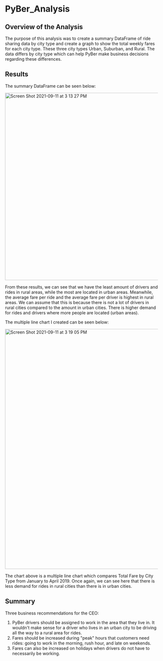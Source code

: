 # PyBer_Analysis

## Overview of the Analysis
The purpose of this analysis was to create a summary DataFrame of ride sharing data by city type and create a graph to show the total weekly fares for each city type. These three city types Urban, Suburban, and Rural. The data differs by city type which can help PyBer make business decisions regarding these differences.

## Results
The summary DataFrame can be seen below:

<img width="618" alt="Screen Shot 2021-09-11 at 3 13 27 PM" src="https://user-images.githubusercontent.com/88108455/132958996-b4e07c5f-084f-42dd-980d-bfd35bcd580e.png">

From these results, we can see that we have the least amount of drivers and rides in rural areas, while the most are located in urban areas. Meanwhile, the average fare per ride and the average fare per driver is highest in rural areas. We can assume that this is because there is not a lot of drivers in rural cities compared to the amount in urban cities. There is higher demand for rides and drivers where more people are located (urban areas).

The multiple line chart I created can be seen below:

<img width="792" alt="Screen Shot 2021-09-11 at 3 19 05 PM" src="https://user-images.githubusercontent.com/88108455/132959119-29b80742-d7f1-48a1-9c8f-03c5587b0567.png">

The chart above is a multiple line chart which compares Total Fare by City Type from January to April 2019. Once again, we can see here that there is less demand for rides in rural cities than there is in urban cities. 

## Summary
Three business recommendations for the CEO:
1. PyBer drivers should be assigned to work in the area that they live in. It wouldn't make sense for a driver who lives in an urban city to be driving all the way to a rural area for rides. 
2. Fares should be increased during "peak" hours that customers need rides: going to work in the morning, rush hour, and late on weekends. 
3. Fares can also be increased on holidays when drivers do not have to necessarily be working. 

